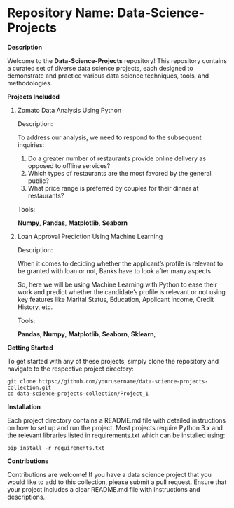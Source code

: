 # Repository Name: Data-Science-Projects

**Description**  

Welcome to the **Data-Science-Projects** repository! This repository contains a curated set of diverse data science projects, each designed to demonstrate and practice various data science techniques, tools, and methodologies.

**Projects Included**
1. Zomato Data Analysis Using Python

    Description:  

    To address our analysis, we need to respond to the subsequent inquiries:
    
      1. Do a greater number of restaurants provide online delivery as opposed to offline services?
      2. Which types of restaurants are the most favored by the general public?
      3. What price range is preferred by couples for their dinner at restaurants?

    Tools:  
  
    **Numpy**, **Pandas**, **Matplotlib**, **Seaborn**  

3. Loan Approval Prediction Using Machine Learning

    Description:  

    When it comes to deciding whether the applicant’s profile is relevant to be granted with loan or not, Banks have to look after many aspects.

    So, here we will be using Machine Learning with Python to ease their work and predict whether the candidate’s profile is relevant or not using key features like Marital     Status, Education, Applicant Income, Credit History, etc.  

    Tools:  

    **Pandas**, **Numpy**, **Matplotlib**, **Seaborn**, **Sklearn**, 

**Getting Started**  

To get started with any of these projects, simply clone the repository and navigate to the respective project directory:  
```
git clone https://github.com/yourusername/data-science-projects-collection.git  
cd data-science-projects-collection/Project_1
```

**Installation**  

Each project directory contains a README.md file with detailed instructions on how to set up and run the project. Most projects require Python 3.x and the relevant libraries listed in requirements.txt which can be installed using:  
```
pip install -r requirements.txt
```

**Contributions**  

Contributions are welcome! If you have a data science project that you would like to add to this collection, please submit a pull request. Ensure that your project includes a clear README.md file with instructions and descriptions.
